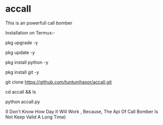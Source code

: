 # accall
This is an powerfull call bomber


Installation on Termux:-

pkg upgrade -y

pkg update -y

pkg install python -y

pkg install git -y

git clone https://github.com/tuntunihaxor/accall.git

cd accall && ls

python accall.py


(I Don't Know How Day It Will Work , Because, The Api Of Call Bomber Is  Not Keep Valid A Long Time)
